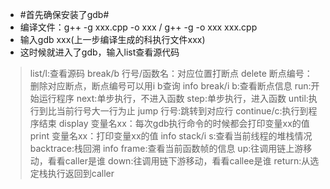 * #首先确保安装了gdb#
* 编译文件：g++ -g xxx.cpp -o xxx / g++ -g -o xxx xxx.cpp
* 输入gdb xxx(上一步编译生成的科执行文件xxx)
* 这时候就进入了gdb，输入list查看源代码
>list/l:查看源码
  break/b 行号/函数名：对应位置打断点
  delete 断点编号：删除对应断点，断点编号可以用i b查询
  info break/i b:查看断点信息
  run:开始运行程序
  next:单步执行，不进入函数
  step:单步执行，进入函数
  until:执行到比当前行号大一行为止
  jump 行号:跳转到对应行
  continue/c:执行到程序结束
  display 变量名xx：每次gdb执行命令的时候都会打印变量xx的值
  print 变量名xx：打印变量xx的值
  info stack/i s:查看当前线程的堆栈情况
  backtrace:栈回溯
  info frame:查看当前函数帧的信息
  up:往调用链上游移动，看看caller是谁
  down:往调用链下游移动，看看callee是谁
  return:从选定栈执行返回到caller
